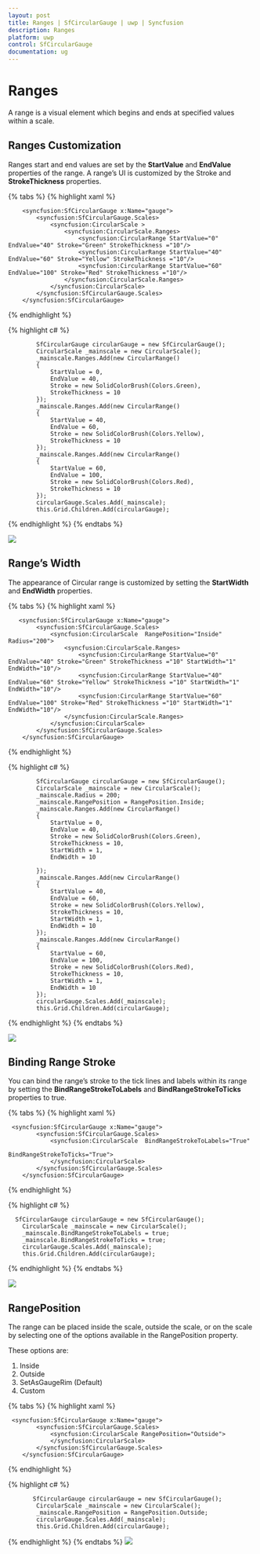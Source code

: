 ```yaml
---
layout: post
title: Ranges | SfCircularGauge | uwp | Syncfusion
description: Ranges
platform: uwp
control: SfCircularGauge
documentation: ug
---
```


# Ranges

A range is a visual element which begins and ends at specified values within a scale. 

## Ranges Customization

Ranges start and end values are set by the **StartValue** and **EndValue** properties of the range. A range’s UI is customized by the Stroke and **StrokeThickness** properties.

{% tabs %}
{% highlight xaml %}

        <syncfusion:SfCircularGauge x:Name="gauge">
            <syncfusion:SfCircularGauge.Scales>
                <syncfusion:CircularScale >
                    <syncfusion:CircularScale.Ranges>
                        <syncfusion:CircularRange StartValue="0" EndValue="40" Stroke="Green" StrokeThickness ="10"/>
                        <syncfusion:CircularRange StartValue="40" EndValue="60" Stroke="Yellow" StrokeThickness ="10"/>
                        <syncfusion:CircularRange StartValue="60" EndValue="100" Stroke="Red" StrokeThickness ="10"/>
                    </syncfusion:CircularScale.Ranges>
                </syncfusion:CircularScale>
            </syncfusion:SfCircularGauge.Scales>
        </syncfusion:SfCircularGauge>

{% endhighlight %}

{% highlight c# %}

    
            SfCircularGauge circularGauge = new SfCircularGauge();
            CircularScale _mainscale = new CircularScale();
            _mainscale.Ranges.Add(new CircularRange()
            {
                StartValue = 0,
                EndValue = 40,
                Stroke = new SolidColorBrush(Colors.Green),
                StrokeThickness = 10
            });
            _mainscale.Ranges.Add(new CircularRange()
            {
                StartValue = 40,
                EndValue = 60,
                Stroke = new SolidColorBrush(Colors.Yellow),
                StrokeThickness = 10
            });
            _mainscale.Ranges.Add(new CircularRange()
            {
                StartValue = 60,
                EndValue = 100,
                Stroke = new SolidColorBrush(Colors.Red),
                StrokeThickness = 10
            });
            circularGauge.Scales.Add(_mainscale);
            this.Grid.Children.Add(circularGauge);

{% endhighlight %}
{% endtabs %}

![](Ranges_images/Ranges_img1.jpeg)

## Range’s Width

The appearance of Circular range is customized by setting the **StartWidth** and **EndWidth** properties.

{% tabs %}
{% highlight xaml %}

       <syncfusion:SfCircularGauge x:Name="gauge">
            <syncfusion:SfCircularGauge.Scales>
                <syncfusion:CircularScale  RangePosition="Inside" Radius="200">
                    <syncfusion:CircularScale.Ranges>
                        <syncfusion:CircularRange StartValue="0" EndValue="40" Stroke="Green" StrokeThickness ="10" StartWidth="1" EndWidth="10"/>
                        <syncfusion:CircularRange StartValue="40" EndValue="60" Stroke="Yellow" StrokeThickness ="10" StartWidth="1" EndWidth="10"/>
                        <syncfusion:CircularRange StartValue="60" EndValue="100" Stroke="Red" StrokeThickness ="10" StartWidth="1" EndWidth="10"/>
                    </syncfusion:CircularScale.Ranges>
                </syncfusion:CircularScale>
            </syncfusion:SfCircularGauge.Scales>
        </syncfusion:SfCircularGauge>
        
{% endhighlight %}

{% highlight c# %}

            SfCircularGauge circularGauge = new SfCircularGauge();
            CircularScale _mainscale = new CircularScale();
            _mainscale.Radius = 200;
            _mainscale.RangePosition = RangePosition.Inside;
            _mainscale.Ranges.Add(new CircularRange()
            { 
                StartValue = 0, 
                EndValue = 40, 
                Stroke = new SolidColorBrush(Colors.Green), 
                StrokeThickness = 10,
                StartWidth = 1,
                EndWidth = 10

            });
            _mainscale.Ranges.Add(new CircularRange()
            { 
                StartValue = 40,
                EndValue = 60,
                Stroke = new SolidColorBrush(Colors.Yellow), 
                StrokeThickness = 10,
                StartWidth = 1,
                EndWidth = 10
            });
            _mainscale.Ranges.Add(new CircularRange() 
            { 
                StartValue = 60,
                EndValue = 100,
                Stroke = new SolidColorBrush(Colors.Red), 
                StrokeThickness = 10,
                StartWidth = 1,
                EndWidth = 10
            });
            circularGauge.Scales.Add(_mainscale);
            this.Grid.Children.Add(circularGauge);

{% endhighlight %}
{% endtabs %}

![](Ranges_images/Ranges_img2.jpeg)

## Binding Range Stroke

You can bind the range’s stroke to the tick lines and labels within its range by setting the **BindRangeStrokeToLabels** and **BindRangeStrokeToTicks** properties to true.

{% tabs %}
{% highlight xaml %}

     <syncfusion:SfCircularGauge x:Name="gauge">
            <syncfusion:SfCircularGauge.Scales>
                <syncfusion:CircularScale  BindRangeStrokeToLabels="True"
                                               BindRangeStrokeToTicks="True">
                </syncfusion:CircularScale>
            </syncfusion:SfCircularGauge.Scales>
        </syncfusion:SfCircularGauge>
        
{% endhighlight %}

{% highlight c# %}

      SfCircularGauge circularGauge = new SfCircularGauge();
        CircularScale _mainscale = new CircularScale();
        _mainscale.BindRangeStrokeToLabels = true;
        _mainscale.BindRangeStrokeToTicks = true;
        circularGauge.Scales.Add(_mainscale);
        this.Grid.Children.Add(circularGauge);

{% endhighlight %}
{% endtabs %}

![](Ranges_images/Ranges_img3.png)

## RangePosition

The range can be placed inside the scale, outside the scale, or on the scale by selecting one of the options available in the RangePosition property. 

These options are:

1. Inside
2. Outside
3. SetAsGaugeRim (Default)
4. Custom

{% tabs %}
{% highlight xaml %}

     <syncfusion:SfCircularGauge x:Name="gauge">
            <syncfusion:SfCircularGauge.Scales>
                <syncfusion:CircularScale RangePosition="Outside">
                </syncfusion:CircularScale>
            </syncfusion:SfCircularGauge.Scales>
        </syncfusion:SfCircularGauge>

{% endhighlight %}

{% highlight c# %}

           SfCircularGauge circularGauge = new SfCircularGauge();
            CircularScale _mainscale = new CircularScale();
            _mainscale.RangePosition = RangePosition.Outside;
            circularGauge.Scales.Add(_mainscale);
            this.Grid.Children.Add(circularGauge);

{% endhighlight %}
{% endtabs %}
![](Ranges_images/Ranges_img4.jpeg)


